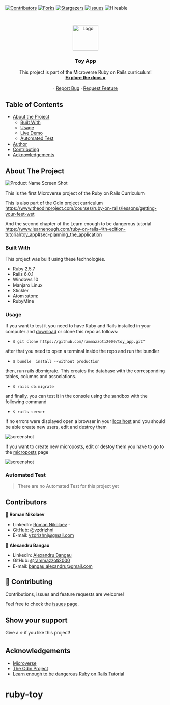<!--
*** Thanks for checking out this README Template. If you have a suggestion that would
*** make this better, please fork the repo and create a pull request or simply open
*** an issue with the tag "enhancement".
*** Thanks again! Now go create something AMAZING! :D
-->

<!-- PROJECT SHIELDS -->
<!--
*** I'm using markdown "reference style" links for readability.
*** Reference links are enclosed in brackets [ ] instead of parentheses ( ).
*** See the bottom of this document for the declaration of the reference variables
*** for contributors-url, forks-url, etc. This is an optional, concise syntax you may use.
*** https://www.markdownguide.org/basic-syntax/#reference-style-links
-->
[![Contributors][contributors-shield]][contributors-url]
[![Forks][forks-shield]][forks-url]
[![Stargazers][stars-shield]][stars-url]
[![Issues][issues-shield]][issues-url]
![Hireable](https://cdn.rawgit.com/hiendv/hireable/master/styles/default/yes.svg)

<!-- PROJECT LOGO -->
<br />
<p align="center">
  <a href="https://github.com/rammazzoti2000/toy_app">
    <img src="app/assets/images/mLogo.png" alt="Logo" width="80" height="80">
  </a>

  <h3 align="center">Toy App</h3>

  <p align="center">
    This project is part of the Microverse Ruby on Rails curriculum!
    <br />
    <a href="https://github.com/rammazzoti2000/toy_app"><strong>Explore the docs »</strong></a>
    <br />
    <br />
    ·
    <a href="https://github.com/rammazzoti2000/toy_app/issues">Report Bug</a>
    ·
    <a href="https://github.com/rammazzoti2000/toy_app/issues">Request Feature</a>
  </p>
</p>

<!-- TABLE OF CONTENTS -->
## Table of Contents

* [About the Project](#about-the-project)
  * [Built With](#built-with)
  * [Usage](#usage)
  * [Live Demo](#live-demo)
  * [Automated Test](#automated-test)
* [Author](#author)
* [Contributing](#contributing)
* [Acknowledgements](#acknowledgements)

<!-- ABOUT THE PROJECT -->
## About The Project

![Product Name Screen Shot][product-screenshot]

This is the first Microverse project of the Ruby on Rails Curriculum

This is also part of the Odin project curriculum https://www.theodinproject.com/courses/ruby-on-rails/lessons/getting-your-feet-wet

And the second chapter of the Learn enough to be dangerous tutorial https://www.learnenough.com/ruby-on-rails-4th-edition-tutorial/toy_app#sec-planning_the_application

### Built With
This project was built using these technologies.
* Ruby 2.5.7
* Rails 6.0.1
* Windows 10
* Manjaro Linux
* Stickler
* Atom :atom:
* RubyMine

<!-- ABOUT THE PROJECT -->
### Usage

If you want to test it you need to have Ruby and Rails installed in your computer and [download](https://github.com/rammazzoti2000/toy_app/archive/master.zip) or clone this repo as follows:
* `$ git clone https://github.com/rammazzoti2000/toy_app.git"`

after that you need to open a terminal inside the repo and run the bundler
* `$ bundle  install --without production`

then, run rails db:migrate. This creates the database with the corresponding tables, columns and associations.
* `$ rails db:migrate`

and finally, you can test it in the console using the sandbox with the following command
* `$ rails server`

If no errors were displayed open a browser in your [localhost](http://localhost:3000/) and you should be able create new users, edit and destroy them 


![screenshot](app/assets/images/toy_app_users.png)

If you want to create new microposts, edit or destoy them you have to go to the [microposts](http://localhost:3000/microposts) page

![screenshot](app/assets/images/toy_app_microposts.png)

<!-- AUTOMATED TEST -->
### Automated Test

> There are no Automated Test for this project yet

<!-- CONTACT -->
## Contributors

👤 **Roman Nikolaev** 
    
- LinkedIn: [Roman Nikolaev](https://www.linkedin.com/in/roman-nikolaev-65b639197/) - 
- GitHub: [@vzdrizhni](https://github.com/vzdrizhni)
- E-mail: vzdrizhni@gmail.com

👤 **Alexandru Bangau**

- LinkedIn: [Alexandru Bangau](https://www.linkedin.com/in/alexandru-bangau/)
- GitHub: [@rammazzoti2000](https://github.com/rammazzoti2000)
- E-mail: bangau.alexandru@gmail.com

## :handshake: Contributing

Contributions, issues and feature requests are welcome!

Feel free to check the [issues page](https://github.com/rammazzoti2000/toy_app/issues/).

## Show your support

Give a :star: if you like this project!

<!-- ACKNOWLEDGEMENTS -->
## Acknowledgements
* [Microverse](https://www.microverse.org/)
* [The Odin Project](https://www.theodinproject.com/)
* [Learn enough to be dangerous Ruby on Rails Tutorial](https://www.learnenough.com/ruby-on-rails-4th-edition-tutorial/)

<!-- MARKDOWN LINKS & IMAGES -->
<!-- https://www.markdownguide.org/basic-syntax/#reference-style-links -->
[contributors-shield]: https://img.shields.io/github/contributors/rammazzoti2000/toy_app.svg?style=flat-square
[contributors-url]: https://github.com/rammazzoti2000/toy_app/graphs/contributors
[forks-shield]: https://img.shields.io/github/forks/rammazzoti2000/toy_app.svg?style=flat-square
[forks-url]: https://github.com/rammazzoti2000/toy_app/network/members
[stars-shield]: https://img.shields.io/github/stars/rammazzoti2000/toy_app.svg?style=flat-square
[stars-url]: https://github.com/rammazzoti2000/toy_app/stargazers
[issues-shield]: https://img.shields.io/github/issues/rammazzoti2000/toy_app.svg?style=flat-square
[issues-url]: https://github.com/rammazzoti2000/toy_app/issues
[product-screenshot]: app/assets/images/screenshot.png
"# ruby-toy" 
# ruby-toy
